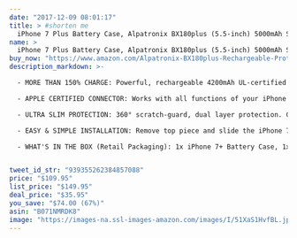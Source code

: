```yaml
---
date: "2017-12-09 08:01:17"
title: > #shorten me
  iPhone 7 Plus Battery Case, Alpatronix BX180plus (5.5-inch) 5000mAh Slim Rechargeable Protective Portable Charging Case for iPhone 7+ Plus Juice Bank Power Pack [Apple Certified Chip, iOS 11+] - Black
name: >
  iPhone 7 Plus Battery Case, Alpatronix BX180plus (5.5-inch) 5000mAh Slim Rechargeable Protective Portable Charging Case for iPhone 7+ Plus Juice Bank Power Pack [Apple Certified Chip, iOS 11+] - Black
buy_now: "https://www.amazon.com/Alpatronix-BX180plus-Rechargeable-Protective-Certified/dp/B071NMRDK8?SubscriptionId=AKIAIA5RBQIWQVTCUEUQ&tag=coldcutdeals-20&linkCode=xm2&camp=2025&creative=165953&creativeASIN=B071NMRDK8"
description_markdown: >-

  - MORE THAN 150% CHARGE: Powerful, rechargeable 4200mAh UL-certified internal battery for iPhone 7 Plus helps keep your phone charged the entire day. ***IMPORTANT*** ONLY compatible with iPhone 7 Plus (5.5-inch), Apple Airpods or any other wireless Bluetooth headphone accessories. NOT compatible with iPhone 8 Plus.

  - APPLE CERTIFIED CONNECTOR: Works with all functions of your iPhone 7 Plus charging case. 100% compatible with all iOS versions, Apple Pay, and future iOS software updates. Charge and/or sync your iPhone while in the iPhone 7 Plus extended battery case using the included micro USB cable. This battery case has the highest industry regulatory certificates: CE, RoHS, and FCC.

  - ULTRA SLIM PROTECTION: 360° scratch-guard, dual layer protection. Compact design minimizes bulk and weight for iPhone 7 Plus charger case. Top piece slide-in design adds better security and protection. Raised bezel and included tempered glass screen protector offers full frontal protection.

  - EASY & SIMPLE INSTALLATION: Remove top piece and slide the iPhone 7 Plus to connect to the battery case's Apple certified chip. Once iPhone 7 Plus is seated, reconnect the top piece in the correct orientation and snap into place on all slides. To remove your iPhone 7 Plus, simply remove the top piece and slide your iPhone 7+ out. You can conveniently charge and sync both the battery case and iPhone 7 Plus to your Macbook, PC or laptop without having to remove the battery case.

  - WHAT'S IN THE BOX (Retail Packaging): 1x iPhone 7+ Battery Case, 1x micro USB charging cable, 1x tempered glass screen protector, 1x user manual and our legendary, super-friendly customer service. Purchase with confidence! 2-Year Warranty ensures you are protected for the life of this product and 30-DAY MONEY-BACK GUARANTEE offers peace of mind, enabling you to return the product in case you don't like your purchase for any reason.


tweet_id_str: "939355262384857088"
price: "$109.95"
list_price: "$149.95"
deal_price: "$35.95"
you_save: "$74.00 (67%)"
asin: "B071NMRDK8"
image: "https://images-na.ssl-images-amazon.com/images/I/51XaS1HvfBL.jpg"
---
```



